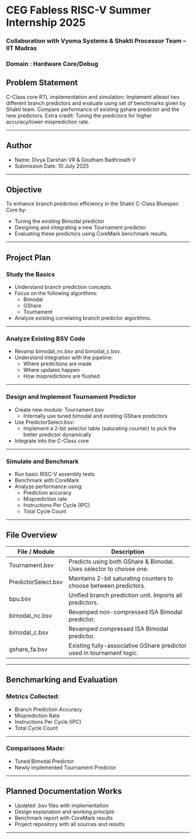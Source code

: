#  CEG Fabless RISC-V Summer Internship 2025  
###  Collaboration with Vyoma Systems & Shakti Processor Team – IIT Madras
### Domain : Hardware Core/Debug 

##  Problem Statement  
C-Class core RTL implementation and simulation: Implement atleast two different branch predictors and evaluate using set of benchmarks given by Shakti team. Compare performance of existing gshare predictor and the new predictors. Extra credit: Tuning the predictors for higher accuracy/lower misprediction rate.

---

##  Author  
- Name: Divya Darshan VR & Goutham Badhrinath V
- Submission Date: 10 July 2025  


---

##  Objective  
To enhance branch prediction efficiency in the Shakti C-Class Bluespec Core by:

- Tuning the existing Bimodal predictor
- Designing and integrating a new Tournament predictor
- Evaluating these predictors using CoreMark benchmark results.

---

## Project Plan

### Study the Basics
- Understand branch prediction concepts.
- Focus on the following algorithms:
  - Bimodal
  - GShare
  - Tournament
- Analyze existing correlating branch predictor algorithms.

---

### Analyze Existing BSV Code
- Revamp bimodal_nc.bsv and bimodal_c.bsv.
- Understand integration with the pipeline:
  - Where predictions are made
  - Where updates happen
  - How mispredictions are flushed

---

### Design and Implement Tournament Predictor
- Create new module: Tournament.bsv
  - Internally use tuned bimodal and existing GShare predictors
- Use PredictorSelect.bsv:
  - Implement a 2-bit selector table (saturating counter) to pick the better predictor dynamically
- Integrate into the C-Class core

---

### Simulate and Benchmark
- Run basic RISC-V assembly tests
- Benchmark with CoreMark
- Analyze performance using:
  - Prediction accuracy
  - Misprediction rate
  - Instructions Per Cycle (IPC)
  - Total Cycle Count

---

## File Overview

| File / Module          | Description |
|------------------------|-------------|
| Tournament.bsv       | Predicts using both GShare & Bimodal. Uses selector to choose one. |
| PredictorSelect.bsv  | Maintains 2-bit saturating counters to choose between predictors. |
| bpu.bsv              | Unified branch prediction unit. Imports all predictors. |
| bimodal_nc.bsv       | Revamped non-compressed ISA Bimodal predictor. |
| bimodal_c.bsv        | Revamped compressed ISA Bimodal predictor. |
| gshare_fa.bsv        | Existing fully-associative GShare predictor used in tournament logic. |

---

##  Benchmarking and Evaluation

###  Metrics Collected:
-  Branch Prediction Accuracy
-  Misprediction Rate
-  Instructions Per Cycle (IPC)
-  Total Cycle Count

---

###  Comparisons Made:
- Tuned Bimodal Predictor
- Newly implemented Tournament Predictor

---

## Planned Documentation Works
-  Updated .bsv files with implementation
-  Design explanation and working principle
-  Benchmark report with CoreMark results
-  Project repository with all sources and results

---


